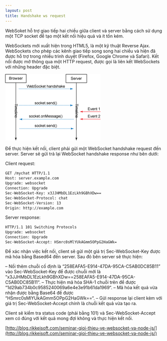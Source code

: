```yaml
---
layout: post
title: Handshake ws request
---
```


WebSoket hỗ trợ giao tiếp hai chiều giữa client và server bằng cách sử dụng một TCP socket để tạo một kết nối hiệu quả và ít tốn kém.

WebSockets mới xuất hiện trong HTML5, là một kỹ thuật Reverse Ajax. WebSockets cho phép các kênh giao tiếp song song hai chiều và hiện đã được hỗ trợ trong nhiều trình duyệt (Firefox, Google Chrome và Safari). Kết nối được mở thông qua một HTTP request, được gọi là liên kết WebSockets với những header đặc biệt.

![socket_handshake](/img/socket_handshake.gif)

Để thực hiện kết nối, client phải gửi một WebSocket handshake request đến server. Server sẽ gửi trả lại WebSocket handshake response như bên dưới:

Client request:
```
GET /mychat HTTP/1.1
Host: server.example.com
Upgrade: websocket
Connection: Upgrade
Sec-WebSocket-Key: x3JJHMbDL1EzLkh9GBhXDw==
Sec-WebSocket-Protocol: chat
Sec-WebSocket-Version: 13
Origin: http://example.com
```

Server response:
```
HTTP/1.1 101 Switching Protocols
Upgrade: websocket
Connection: Upgrade
Sec-WebSocket-Accept: HSmrc0sMlYUkAGmm5OPpG2HaGWk=
```

Để xác nhận việc kết nối, client sẽ gửi một giá trị Sec-WebSocket-Key được mã hóa bằng Based64 đến server. Sau đó bên server sẽ thực hiện:

– Nối thêm chuỗi cố định là “258EAFA5-E914-47DA-95CA-C5AB0DC85B11” vào Sec-WebSocket-Key để được chuỗi mới là “x3JJHMbDL1EzLkh9GBhXDw==258EAFA5-E914-47DA-95CA-C5AB0DC85B11“.
– Thực hiện mã hóa SHA-1 chuỗi trên để được “1d29ab734b0c9585240069a6e4e3e91b61da1969“.
– Mã hóa kết quả vừa nhận được bằng Base64 để được “HSmrc0sMlYUkAGmm5OPpG2HaGWk==“.
– Gửi response lại client kèm với giá trị Sec-WebSocket-Accept chính là chuỗi kết quả vừa tạo ra.

Client sẽ kiểm tra status code (phải bằng 101) và Sec-WebSocket-Accept xem có đúng với kết quả mong đợi không và thực hiện kết nối.

[http://blog.rikkeisoft.com/seminar-gioi-thieu-ve-websocket-va-node-js/](http://blog.rikkeisoft.com/seminar-gioi-thieu-ve-websocket-va-node-js/)